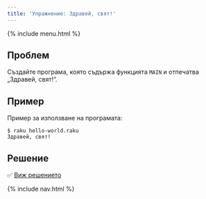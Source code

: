 ```yaml
---
title: 'Упражнение: Здравей, свят!'
---
```


{% include menu.html %}

## Проблем

Създайте програма, която съдържа функцията `MAIN` и отпечатва „Здравей, свят!“.

## Пример

Пример за използване на програмата:

```console
$ raku hello-world.raku
Здравей, свят!
```

## Решение

✅ [Виж решението](solution)

{% include nav.html %}